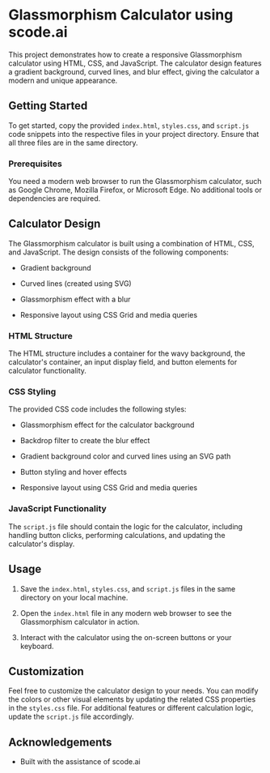 

# Glassmorphism Calculator using scode.ai

This project demonstrates how to create a responsive Glassmorphism calculator using HTML, CSS, and JavaScript. The calculator design features a gradient background, curved lines, and blur effect, giving the calculator a modern and unique appearance.

## Getting Started

To get started, copy the provided `index.html`, `styles.css`, and `script.js` code snippets into the respective files in your project directory. Ensure that all three files are in the same directory.

### Prerequisites

You need a modern web browser to run the Glassmorphism calculator, such as Google Chrome, Mozilla Firefox, or Microsoft Edge. No additional tools or dependencies are required.

## Calculator Design

The Glassmorphism calculator is built using a combination of HTML, CSS, and JavaScript. The design consists of the following components:

- Gradient background

- Curved lines (created using SVG)

- Glassmorphism effect with a blur

- Responsive layout using CSS Grid and media queries

### HTML Structure

The HTML structure includes a container for the wavy background, the calculator's container, an input display field, and button elements for calculator functionality.

### CSS Styling

The provided CSS code includes the following styles:

- Glassmorphism effect for the calculator background

- Backdrop filter to create the blur effect

- Gradient background color and curved lines using an SVG path

- Button styling and hover effects

- Responsive layout using CSS Grid and media queries

### JavaScript Functionality

The `script.js` file should contain the logic for the calculator, including handling button clicks, performing calculations, and updating the calculator's display.

## Usage

1. Save the `index.html`, `styles.css`, and `script.js` files in the same directory on your local machine.

2. Open the `index.html` file in any modern web browser to see the Glassmorphism calculator in action.

3. Interact with the calculator using the on-screen buttons or your keyboard.

## Customization

Feel free to customize the calculator design to your needs. You can modify the colors or other visual elements by updating the related CSS properties in the `styles.css` file. For additional features or different calculation logic, update the `script.js` file accordingly.

## Acknowledgements

- Built with the assistance of scode.ai
